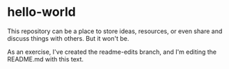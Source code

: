 # hello-world
This repository can be a place to store ideas, resources, or even share and discuss things with others. But it won't be.

As an exercise, I've created the readme-edits branch, and I'm editing the README.md with this text.
